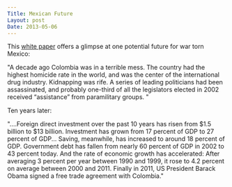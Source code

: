 ```yaml
---
Title: Mexican Future
Layout: post
Date: 2013-05-06
---
```


This [white paper]( http://j.mp/11bCt3g) offers a glimpse at one potential future for war torn Mexico:


"A decade ago Colombia was in a terrible mess. The country had the highest homicide rate in the world, and was the center of the international drug industry. Kidnapping was rife. A series of leading politicians had been assassinated, 
and probably one-third of all the legislators elected in 2002 received “assistance” from paramilitary groups. "

Ten years later: 

"....Foreign direct investment over the past 10 years has risen from $1.5 billion to $13 billion. Investment has grown from 17 percent of GDP to 27 percent of GDP... Saving, meanwhile, has increased to around 18 percent of GDP. Government debt has fallen from nearly 60 percent of GDP in 2002 to 43 percent today. And the rate of economic growth has accelerated: After averaging 3 percent per year between 1990 and 1999, it rose to 4.2 percent on average between 2000 and 2011. Finally in 2011, US President Barack Obama signed a free trade agreement with Colombia." 


